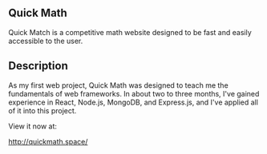 ## Quick Math

Quick Match is a competitive math website designed to be fast and easily accessible to the user.

## Description

As my first web project, Quick Math was designed to teach me the fundamentals of web frameworks. In about two to three months, I've gained experience in React, Node.js, MongoDB, and Express.js, and I've applied all of it into this project. 

View it now at:

http://quickmath.space/
